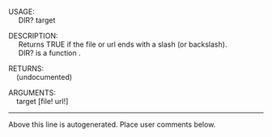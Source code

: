 USAGE:  
&nbsp;&nbsp;&nbsp;&nbsp;&nbsp;DIR?&nbsp;target&nbsp;  
  
DESCRIPTION:  
&nbsp;&nbsp;&nbsp;&nbsp;&nbsp;Returns&nbsp;TRUE&nbsp;if&nbsp;the&nbsp;file&nbsp;or&nbsp;url&nbsp;ends&nbsp;with&nbsp;a&nbsp;slash&nbsp;(or&nbsp;backslash).  
&nbsp;&nbsp;&nbsp;&nbsp;&nbsp;DIR?&nbsp;is&nbsp;a&nbsp;function&nbsp;.  
  
RETURNS:  
&nbsp;&nbsp;&nbsp;&nbsp;(undocumented)  
  
ARGUMENTS:  
&nbsp;&nbsp;&nbsp;&nbsp;target&nbsp;[file!&nbsp;url!]  
___
Above this line is autogenerated. Place user comments below.